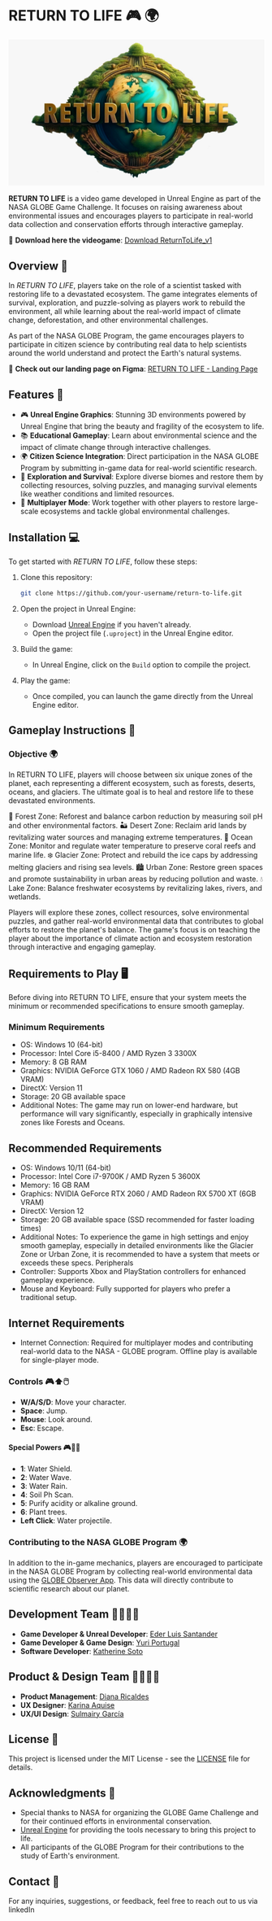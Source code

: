 # RETURN TO LIFE 🎮 🌍

![RETURN TO LIFE](./readme-images/logo-1.jpeg)

**RETURN TO LIFE** is a video game developed in Unreal Engine as part of the NASA GLOBE Game Challenge. It focuses on raising awareness about environmental issues and encourages players to participate in real-world data collection and conservation efforts through interactive gameplay.

🔗 **Download here the videogame**: <a href="https://www.dropbox.com/scl/fi/1j8yjh7p22mnjgiuqjhz5/ReturnToLife_v1.zip?rlkey=1uet5svfwjsev4grgprzzcln5&st=opus8qzj&dl=0" target="_blank">Download ReturnToLife_v1</a>


## Overview 🌿

In *RETURN TO LIFE*, players take on the role of a scientist tasked with restoring life to a devastated ecosystem. The game integrates elements of survival, exploration, and puzzle-solving as players work to rebuild the environment, all while learning about the real-world impact of climate change, deforestation, and other environmental challenges.

As part of the NASA GLOBE Program, the game encourages players to participate in citizen science by contributing real data to help scientists around the world understand and protect the Earth's natural systems.

🔗 **Check out our landing page on Figma**: <a href="https://www.figma.com/proto/ejbls4ndxBE0QjWJyTmB3c/NASA-Hackathon?page-id=0%3A1&node-id=89-296&node-type=frame&viewport=2760%2C578%2C0.17&t=mYgf6hZAftLYZT34-1&scaling=contain&content-scaling=fixed" target="_blank">RETURN TO LIFE - Landing Page</a>


## Features 🚀

- 🎮 **Unreal Engine Graphics**: Stunning 3D environments powered by Unreal Engine that bring the beauty and fragility of the ecosystem to life.
- 📚 **Educational Gameplay**: Learn about environmental science and the impact of climate change through interactive challenges.
- 🌍 **Citizen Science Integration**: Direct participation in the NASA GLOBE Program by submitting in-game data for real-world scientific research.
- 🧩 **Exploration and Survival**: Explore diverse biomes and restore them by collecting resources, solving puzzles, and managing survival elements like weather conditions and limited resources.
- 🤝 **Multiplayer Mode**: Work together with other players to restore large-scale ecosystems and tackle global environmental challenges.

## Installation 💻

To get started with *RETURN TO LIFE*, follow these steps:

1. Clone this repository:
   ```bash
   git clone https://github.com/your-username/return-to-life.git
   ```
2. Open the project in Unreal Engine:
   - Download [Unreal Engine](https://www.unrealengine.com/) if you haven't already.
   - Open the project file (`.uproject`) in the Unreal Engine editor.
   
3. Build the game:
   - In Unreal Engine, click on the `Build` option to compile the project.

4. Play the game:
   - Once compiled, you can launch the game directly from the Unreal Engine editor.

## Gameplay Instructions 🎯

### Objective 🌍

In RETURN TO LIFE, players will choose between six unique zones of the planet, each representing a different ecosystem, such as forests, deserts, oceans, and glaciers. The ultimate goal is to heal and restore life to these devastated environments.

🌳 Forest Zone: Reforest and balance carbon reduction by measuring soil pH and other environmental factors.
🏜 Desert Zone: Reclaim arid lands by revitalizing water sources and managing extreme temperatures.
🌊 Ocean Zone: Monitor and regulate water temperature to preserve coral reefs and marine life.
❄️ Glacier Zone: Protect and rebuild the ice caps by addressing melting glaciers and rising sea levels.
🏙 Urban Zone: Restore green spaces and promote sustainability in urban areas by reducing pollution and waste.
💧 Lake Zone: Balance freshwater ecosystems by revitalizing lakes, rivers, and wetlands.

Players will explore these zones, collect resources, solve environmental puzzles, and gather real-world environmental data that contributes to global efforts to restore the planet's balance. The game's focus is on teaching the player about the importance of climate action and ecosystem restoration through interactive and engaging gameplay.

## Requirements to Play 🖥️
Before diving into RETURN TO LIFE, ensure that your system meets the minimum or recommended specifications to ensure smooth gameplay.

### Minimum Requirements
- OS: Windows 10 (64-bit)
- Processor: Intel Core i5-8400 / AMD Ryzen 3 3300X
- Memory: 8 GB RAM
- Graphics: NVIDIA GeForce GTX 1060 / AMD Radeon RX 580 (4GB VRAM)
- DirectX: Version 11
- Storage: 20 GB available space
- Additional Notes: The game may run on lower-end hardware, but performance will vary significantly, especially in graphically intensive zones like Forests and Oceans.

## Recommended Requirements
- OS: Windows 10/11 (64-bit)
- Processor: Intel Core i7-9700K / AMD Ryzen 5 3600X
- Memory: 16 GB RAM
- Graphics: NVIDIA GeForce RTX 2060 / AMD Radeon RX 5700 XT (6GB VRAM)
- DirectX: Version 12
- Storage: 20 GB available space (SSD recommended for faster loading times)
- Additional Notes: To experience the game in high settings and enjoy smooth gameplay, especially   in detailed environments like the Glacier Zone or Urban Zone, it is recommended to have a system that meets or exceeds these specs.
Peripherals
- Controller: Supports Xbox and PlayStation controllers for enhanced gameplay experience.
- Mouse and Keyboard: Fully supported for players who prefer a traditional setup.

## Internet Requirements
- Internet Connection: Required for multiplayer modes and contributing real-world data to the NASA - GLOBE program. Offline play is available for single-player mode.

### Controls 🎮⬆️🖱️

- **W/A/S/D**: Move your character.
- **Space**: Jump.
- **Mouse**: Look around.
- **Esc**: Escape.

#### Special Powers 🎮🌊🌳
- **1**: Water Shield.
- **2**: Water Wave.
- **3**: Water Rain.
- **4**: Soil Ph Scan.
- **5**: Purify acidity or alkaline ground.
- **6**: Plant trees.
- **Left Click**: Water projectile.

### Contributing to the NASA GLOBE Program 🌍

In addition to the in-game mechanics, players are encouraged to participate in the NASA GLOBE Program by collecting real-world environmental data using the [GLOBE Observer App](https://observer.globe.gov/about/get-the-app). This data will directly contribute to scientific research about our planet.

## Development Team 👨‍💻👩‍💻

- **Game Developer & Unreal Developer**: [Eder Luis Santander](https://www.linkedin.com/in/eder-luis-santander-cjuno-b81b994b/)
- **Game Developer & Game Design**: [Yuri Portugal](https://www.linkedin.com/in/yuri-portugal/)
- **Software Developer**: [Katherine Soto](https://www.linkedin.com/in/katherinesoto/)

## Product & Design Team 👨‍💻👩‍💻

- **Product Management**: [Diana Ricaldes](https://www.linkedin.com/in/diana-ricaldes-18496175/)
- **UX Designer**: [Karina Aquise](https://www.linkedin.com/in/karinaquise/)
- **UX/UI Design**: [Sulmairy García](https://www.linkedin.com/in/sulmairygarcia/)

## License 📄

This project is licensed under the MIT License - see the [LICENSE](LICENSE) file for details.

## Acknowledgments 🙌

- Special thanks to NASA for organizing the GLOBE Game Challenge and for their continued efforts in environmental conservation.
- [Unreal Engine](https://www.unrealengine.com/) for providing the tools necessary to bring this project to life.
- All participants of the GLOBE Program for their contributions to the study of Earth's environment.

## Contact 📧

For any inquiries, suggestions, or feedback, feel free to reach out to us via linkedIn
```
